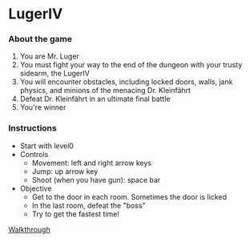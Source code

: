 # LugerIV

### About the game
1. You are Mr. Luger
2. You must fight your way to the end of the dungeon with your trusty sidearm, the LugerIV
3. You will encounter obstacles, including locked doors, walls, jank physics, and minions of the menacing Dr. Kleinfährt
4. Defeat Dr. Kleinfährt in an ultimate final battle
5. You're winner


### Instructions
- Start with level0
- Controls
  - Movement: left and right arrow keys
  - Jump: up arrow key
  - Shoot (when you have gun): space bar
- Objective 
  - Get to the door in each room. Sometimes the door is licked
  - In the last room, defeat the "boss"
  - Try to get the fastest time!

[Walkthrough](./walkthrough.md)
